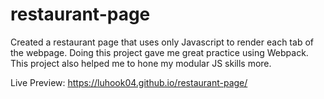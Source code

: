 # restaurant-page
Created a restaurant page that uses only Javascript to render each tab of the webpage. Doing this project gave me great practice using Webpack. This project also helped me to hone my modular JS skills more.

Live Preview: https://luhook04.github.io/restaurant-page/
